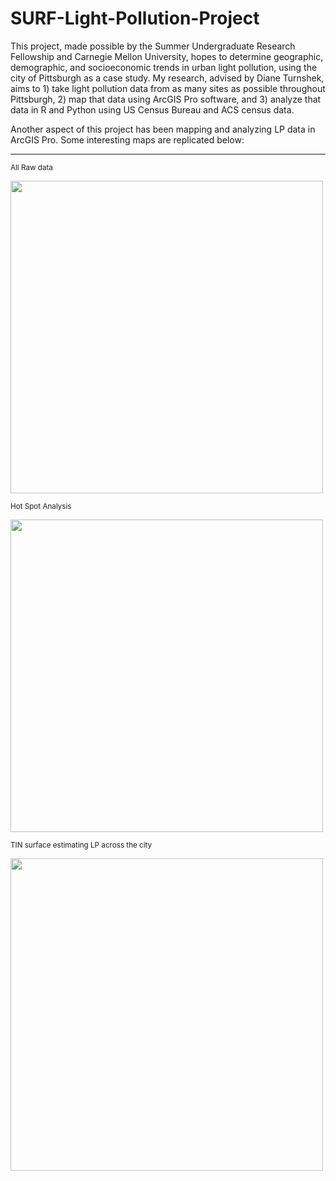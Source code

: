 # SURF-Light-Pollution-Project

This project, made possible by the Summer Undergraduate Research Fellowship and Carnegie Mellon University, hopes to determine geographic, demographic, and socioeconomic trends in urban light pollution, using the city of Pittsburgh as a case study.
My research, advised by Diane Turnshek, aims to 1) take light pollution data from as many sites as possible throughout Pittsburgh, 2) map that data using ArcGIS Pro software, and 3) analyze that data in R and Python using US Census Bureau and ACS census data.

Another aspect of this project has been mapping and analyzing LP data in ArcGIS Pro. Some interesting maps are replicated below:

<hr>

<sub>All Raw data</sub>

<img src="https://drive.google.com/uc?export=view&id=1DRcuVzcIDF54MbD7n-oodU3E_9dtNLkd" width="500">

<sub>Hot Spot Analysis</sub>

<img src="https://drive.google.com/uc?export=view&id=1LXJGGwqYEKkuKFZRjWny7lcJjCWEttwM" width="500">

<sub>TIN surface estimating LP across the city</sub>

<img src="https://drive.google.com/uc?export=view&id=1_edvx5vthBcwciw8BGIoe5vDXRMYszoQ" width="500">

